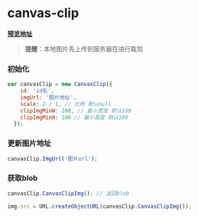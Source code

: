# canvas-clip

[**预览地址**](https://jiewj.github.io/canvas-clip/)

> **提醒**：本地图片先上传到服务器在进行裁剪


### 初始化
``` javascript
var canvasClip = new CanvasClip({
    id: 'id名',
    imgUrl: '图片地址',
    scale: 2 / 1, // 比例 默认null
    clipImgMinW: 200, // 最小宽度 默认100
    clipImgMinH: 100 // 最小高度 默认100
  });
```

### 更新图片地址
``` javascript
canvasClip.ImgUrl('图片url');
```

### 获取blob
``` javascript
canvasClip.CanvasClipImg(); // 返回blob

img.src = URL.createObjectURL(canvasClip.CanvasClipImg());
```